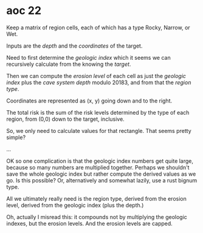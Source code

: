 # aoc 22

Keep a matrix of region cells, each of which has a type Rocky, Narrow, or Wet.

Inputs are the *depth* and the *coordinates* of the target.

Need to first determine the *geologic index* which it seems
we can recursively calculate from the knowing the *target*.

Then we can compute the *erosion level* of each cell
as just the *geologic index*
plus the *cave system depth* modulo 20183, and from that the *region type*.

Coordinates are represented as (x, y) going down and to the right.

The total risk is the sum of the risk levels determined by the type of
each region, from (0,0) down to the target, inclusive.

So, we only need to calculate values for that rectangle. That seems
pretty simple?

...

OK so one complication is that the geologic index numbers get quite
large, because so many numbers are multiplied together. Perhaps we
shouldn't save the whole geologic index but rather compute
the derived values as we go. Is this possible? Or, alternatively and
somewhat lazily, use a rust bignum type.

All we ultimately really need is the region type, derived from the erosion
level, derived from the geologic index (plus the depth.)

Oh, actually I misread this: it compounds not by multiplying the geologic
indexes, but the erosion levels. And the erosion levels are capped.
